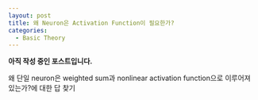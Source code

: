 ```yaml
---
layout: post
title: 왜 Neuron은 Activation Function이 필요한가?
categories:
  - Basic Theory
---
```


**아직 작성 중인 포스트입니다.**

왜 단일 neuron은 weighted sum과 nonlinear activation function으로 이루어져 있는가?에 대한 답 찾기
